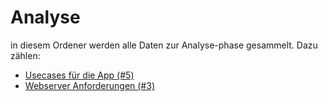 # Analyse

in diesem Ordener werden alle Daten zur Analyse-phase gesammelt.
Dazu zählen:

* [Usecases für die App (#5)][i5]
* [Webserver Anforderungen (#3)][i3]

[i3]: https://github.com/kahmannf/eit62-tms/issues/3
[i5]: https://github.com/kahmannf/eit62-tms/issues/5
